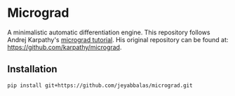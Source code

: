 # Micrograd

A minimalistic automatic differentiation engine. This repository follows Andrej Karpathy's [micrograd tutorial](https://www.youtube.com/watch?v=VMj-3S1tku0). His original repository can be found at: https://github.com/karpathy/micrograd.

## Installation

```bash
pip install git+https://github.com/jeyabbalas/micrograd.git
```
